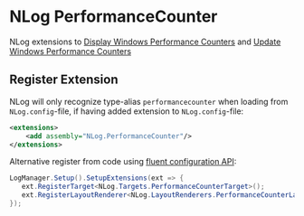 # NLog PerformanceCounter

NLog extensions to [Display Windows Performance Counters](https://github.com/NLog/NLog/wiki/PerformanceCounter-Layout-Renderer) and [Update Windows Performance Counters](https://github.com/NLog/NLog/wiki/PerfCounter-target)

## Register Extension

NLog will only recognize type-alias `performancecounter` when loading from `NLog.config`-file, if having added extension to `NLog.config`-file:

```xml
<extensions>
    <add assembly="NLog.PerformanceCounter"/>
</extensions>
```

Alternative register from code using [fluent configuration API](https://github.com/NLog/NLog/wiki/Fluent-Configuration-API):

```csharp
LogManager.Setup().SetupExtensions(ext => {
   ext.RegisterTarget<NLog.Targets.PerformanceCounterTarget>();
   ext.RegisterLayoutRenderer<NLog.LayoutRenderers.PerformanceCounterLayoutRenderer>();
});
```
